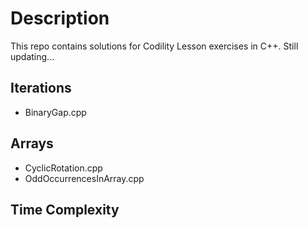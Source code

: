 # Description

This repo contains solutions for Codility Lesson exercises in C++. Still updating...


## Iterations

- BinaryGap.cpp


## Arrays

- CyclicRotation.cpp
- OddOccurrencesInArray.cpp


## Time Complexity



